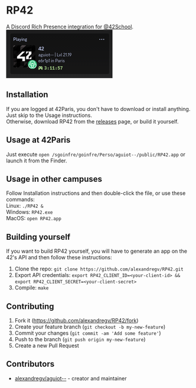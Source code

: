 # RP42

A Discord Rich Presence integration for [@42School](https://github.com/42School).  
![Screenshot](https://raw.githubusercontent.com/alexandregv/RP42/master/screenshot.png)

## Installation
If you are logged at 42Paris, you don't have to download or install anything. Just skip to the Usage instructions.  
Otherwise, download RP42 from the [releases](https://github.com/alexandregv/RP42/releases) page, or build it yourself.  

## Usage at 42Paris
Just execute `open /sgoinfre/goinfre/Perso/aguiot--/public/RP42.app` or launch it from the Finder.  

## Usage in other campuses
Follow Installation instructions and then double-click the file, or use these commands:  
Linux: `./RP42 &`  
Windows: `RP42.exe`  
MacOS: `open RP42.app`  

## Building yourself
If you want to build RP42 yourself, you will have to generate an app on the 42's API and then follow these instructions:  
1. Clone the repo: `git clone https://github.com/alexandregv/RP42.git`  
2. Export API credentials: `export RP42_CLIENT_ID=<your-client-id> && export RP42_CLIENT_SECRET=<your-client-secret>`  
3. Compile: `make`  

## Contributing

1. Fork it (<https://github.com/alexandregv/RP42/fork>)  
2. Create your feature branch (`git checkout -b my-new-feature`)  
3. Commit your changes (`git commit -am 'Add some feature'`)  
4. Push to the branch (`git push origin my-new-feature`)  
5. Create a new Pull Request  

## Contributors

- [alexandregv/aguiot--](https://github.com/alexandregv) - creator and maintainer  
